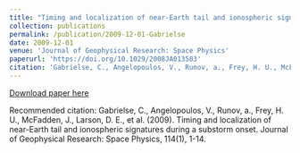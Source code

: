 ```yaml
---
title: "Timing and localization of near-Earth tail and ionospheric signatures during a substorm onset"
collection: publications
permalink: /publication/2009-12-01-Gabrielse
date: 2009-12-01
venue: 'Journal of Geophysical Research: Space Physics'
paperurl: 'https://doi.org/10.1029/2008JA013583'
citation: 'Gabrielse, C., Angelopoulos, V., Runov, a., Frey, H. U., McFadden, J., Larson, D. E., et al. (2009). Timing and localization of near-Earth tail and ionospheric signatures during a substorm onset. Journal of Geophysical Research: Space Physics, 114(1), 1-14. '
---
```

[Download paper here](https://doi.org/10.1029/2008JA013583)

Recommended citation: Gabrielse, C., Angelopoulos, V., Runov, a., Frey, H. U., McFadden, J., Larson, D. E., et al. (2009). Timing and localization of near-Earth tail and ionospheric signatures during a substorm onset. Journal of Geophysical Research: Space Physics, 114(1), 1-14. 